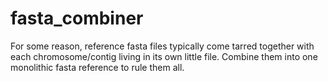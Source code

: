 fasta_combiner
=============

For some reason, reference fasta files typically come tarred together
with each chromosome/contig living in its own little file. Combine
them into one monolithic fasta reference to rule them all.
